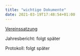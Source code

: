 ```yaml
---
title: "wichtige Dokumente"
date: 2021-03-19T17:48:54+01:00
---
```


[Vereinssatzung](https://github.com/gretl-assoc/documents/blob/main/satzung/Satzung.pdf)

Jahresbericht: folgt später

Protokoll: folgt später


